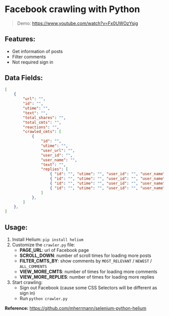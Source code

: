 # Facebook crawling with Python

> Demo: https://www.youtube.com/watch?v=Fx0UWOzYsig

## Features:

-   Get information of posts
-   Filter comments
-   Not required sign in

## Data Fields:

```json
[
    {
        "url": "",
        "id": "",
        "utime": "",
        "text": "",
        "total_shares": "",
        "total_cmts": "",
        "reactions": "",
        "crawled_cmts": [
            {
                "id": "",
                "utime": "",
                "user_url": "",
                "user_id": "",
                "user_name": "",
                "text": "",
                "replies": [
                    { "id": "", "utime": "", "user_id": "", "user_name": "",  "text": "" },
                    { "id": "", "utime": "", "user_id": "", "user_name": "",  "text": "" },
                    { "id": "", "utime": "", "user_id": "", "user_name": "",  "text": "" },
                    { "id": "", "utime": "", "user_id": "", "user_name": "",  "text": "" },
                ]
            },
        ]
    },
]
```
        
## Usage:

1. Install Helium: `pip install helium`
2. Customize the `crawler.py` file:
    - **PAGE_URL**: url of Facebook page
    - **SCROLL_DOWN**: number of scroll times for loading more posts 
    - **FILTER_CMTS_BY**: show comments by `MOST_RELEVANT` / `NEWEST` / `ALL_COMMENTS`
    - **VIEW_MORE_CMTS**: number of times for loading more comments
    - **VIEW_MORE_REPLIES**: number of times for loading more replies
3. Start crawling: 
    - Sign out Facebook (cause some CSS Selectors will be different as sign in)
    - Run `python crawler.py`

**Reference:** https://github.com/mherrmann/selenium-python-helium

